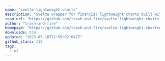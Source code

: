 ```yaml
---
name: "svelte-lightweight-charts"
description: "Svelte wrapper for financial lightweight charts built with HTML5 canvas"
repo_url: "https://github.com/trash-and-fire/svelte-lightweight-charts"
author: "trash-and-fire"
homepage: "https://github.com/trash-and-fire/svelte-lightweight-charts#readme"
downloads: 559
updated: "2023-05-18T22:55:02.647Z"
github_stars: 115
tags: 
  - ui
---
```

